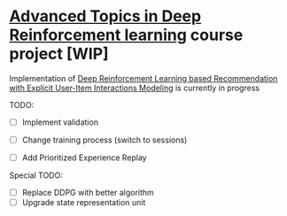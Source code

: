 # [Advanced Topics in Deep Reinforcement learning](https://deeppavlov.ai/rl_course_2020) course project [WIP]

Implementation of [Deep Reinforcement Learning based Recommendation with Explicit User-Item Interactions Modeling](https://arxiv.org/pdf/1810.12027.pdf) is currently in progress

TODO:

- [ ] Implement validation 

- [ ] Change training process (switch to sessions)
- [ ] Add Prioritized Experience Replay

Special TODO:

- [ ] Replace DDPG with better algorithm
- [ ] Upgrade state representation unit